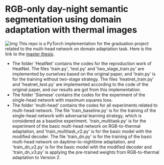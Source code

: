 # RGB-only day-night semantic segmentation using domain adaptation with thermal images
![img](https://github.com/tue-mps-edu/graduation-project-2020-sonnefred/blob/main/image/multi-head.jpg)
This repo is a PyTorch implementation for the graduation project related to the multi-head network on domain adaptation task. Here is the link to the [master thesis](https://drive.google.com/drive/folders/1vLEvAW_X31_8gtIPl380kn8PTQhHSmin).
* The folder 'HeatNet' contains the codes for the reproduction work of HeatNet. The files 'train.py', 'test.py' and 'two_stage_train.py' are implemented by ourselves based on the original paper, and 'train.py' is for the training without two-stage strategy. The files 'heatnet_train.py' and 'heatnet_test.py' are implemented according to the code of the original paper, and our results are got from this implementation.
* The folder 'Siamese' contains the codes for the experiment of the single-head network with maximum squares loss.
* The folder 'multi-head' contains the codes for all experiments related to multi-head network. The file 'train_baseline.py' is for the training of the single-head network with adversarial learning strategy, which is considered as a baseline experiment. 'train_multitask.py' is for the experiment of the basic multi-head network on RGB-to-thermal adaptation, and 'train_multitask_v2.py' is for the basic model with the modified decoder. The file 'train_dn.py' is for the training of the basic multi-head network on daytime-to-nighttime adaptation, and 'train_dn_v2.py' is for the basic model with the modified decoder and 'train_dn_v3.py' is applying the pre-trained weights from RGB-to-thermal adaptation to Version 2.
